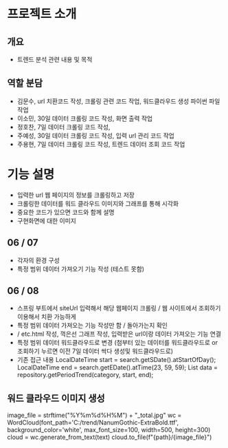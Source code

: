 # 프로젝트 소개
## 개요
- 트렌드 분석 관련 내용 및 목적


## 역할 분담
- 김문수, url 치환코드 작성, 크롤링 관련 코드 작업, 워드클라우드 생성 파이썬 파일 작업
- 이소민, 30일 데이터 크롤링 코드 작성, 화면 출력 작업
- 정호찬, 7일 데이터 크롤링 코드 작성, 
- 주예성, 30일 데이터 크롤링 코드 작성, 입력 url 관리 코드 작업
- 주용현, 7일 데이터 크롤링 코드 작성, 트렌드 데이터 조회 코드 작업

# 기능 설명
- 입력한 url 웹 페이지의 정보를 크롤링하고 저장
- 크롤링한 데이터를 워드 클라우드 이미지와 그래프를 통해 시각화
- 중요한 코드가 있으면 코드와 함께 설명
- 구현화면에 대한 이미지


## 06 / 07
- 각자의 환경 구성
- 특정 범위 데이터 가져오기 기능 작성 (테스트 못함)


## 06 / 08
- 스프링 부트에서 siteUrl 입력해서 해당 웹페이지 크롤링 / 웹 사이트에서 조회하기 이용해서 치환 가능하게
- 특정 범위 데이터 가져오는 기능 작성만 함 / 돌아가는지 확인
- / etc.html 작성, 꺽은선 그래프 작성, 입력받은 url이랑 데이터 가져오는 기능 연결
- 특정 범위 데이터 워드클라우드로 변경 (첨부터 있는 데이터를 워드클라우드로 or 조회하기 누르면 이전 7일 데이터 싹다 생성및 워드클라우드로)
- 기존 접근 내용
LocalDateTime start = search.getSDate().atStartOfDay();
LocalDateTime end = search.getEDate().atTime(23, 59, 59);
List<Trend> data = repository.getPeriodTrend(category, start, end);

## 워드 클라우드 이미지 생성
image_file = strftime("%Y%m%d%H%M") + "_total.jpg"
wc = WordCloud(font_path='C:/trend/NanumGothic-ExtraBold.ttf',
background_color='white',
max_font_size=100,
width=500, height=300)
cloud = wc.generate_from_text(text)
cloud.to_file(f"{path}/{image_file}")